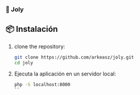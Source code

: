 ### 📌 Joly 

## 📦 Instalación
1. clone the repository:
   ```sh
   git clone https://github.com/arkeasz/joly.git
   cd joly
   ```

4. Ejecuta la aplicación en un servidor local:
   ```sh
   php -S localhost:8000
   ``
